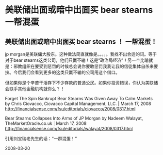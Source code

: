 # 美联储出面或暗中出面买 bear stearns 一帮混蛋

## 美联储出面或暗中出面买 bear stearns ！ 一帮混蛋！

jp morgan是美联储大股东。这种做法简直就像是。。。。。我找不出合适的词。等于对于bear stearns这类公司，他们只赢不输！这是“政治局经济”！另一个比喻就是：邪教组织在要受到惩罚的时候总会说你要敢惩罚我我让我的信徒集体自杀来要挟。今后我们会看到更多的这类只赢不输的公司用这个借口。

但如果你是个辛苦干活存下不少存款的普通公民。如果你投资错误，你认为美联储会联手其他金融机构就你么？！

Forget The Spin
Bankrupt Bear Stearns Was Given Away To Calm Markets
by Chris Ciovacco, Ciovacco Capital Management, LLC. | March 17, 2008
http://financialsense.com/fsu/editorials/ciovacco/2008/0317.html

Bear Stearns Collapses Into Arms of JP Morgan
by Nadeem Walayat, TheMarketOracle.co.uk | March 17, 2008
http://financialsense.com/fsu/editorials/walayat/2008/0317.html


引用刘宝瑞老先生的话：“一群混蛋！”


2008-03-20